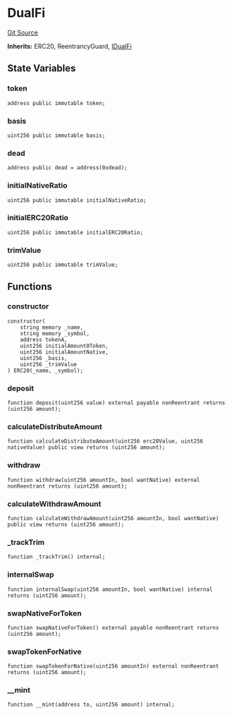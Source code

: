 # DualFi
[Git Source](https://github.com//PermissionlessGames/degen-casino/blob/401dce454c4456b355ac493469641afe0e9d992b/src/token/ERC20/DualFi.sol)

**Inherits:**
ERC20, ReentrancyGuard, [IDualFi](/src/token/ERC20/IDualFi.sol/interface.IDualFi.md)


## State Variables
### token

```solidity
address public immutable token;
```


### basis

```solidity
uint256 public immutable basis;
```


### dead

```solidity
address public dead = address(0xdead);
```


### initialNativeRatio

```solidity
uint256 public immutable initialNativeRatio;
```


### initialERC20Ratio

```solidity
uint256 public immutable initialERC20Ratio;
```


### trimValue

```solidity
uint256 public immutable trimValue;
```


## Functions
### constructor


```solidity
constructor(
    string memory _name,
    string memory _symbol,
    address tokenA,
    uint256 initialAmount0Token,
    uint256 initialAmountNative,
    uint256 _basis,
    uint256 _trimValue
) ERC20(_name, _symbol);
```

### deposit


```solidity
function deposit(uint256 value) external payable nonReentrant returns (uint256 amount);
```

### calculateDistributeAmount


```solidity
function calculateDistributeAmount(uint256 erc20Value, uint256 nativeValue) public view returns (uint256 amount);
```

### withdraw


```solidity
function withdraw(uint256 amountIn, bool wantNative) external nonReentrant returns (uint256 amount);
```

### calculateWithdrawAmount


```solidity
function calculateWithdrawAmount(uint256 amountIn, bool wantNative) public view returns (uint256 amount);
```

### _trackTrim


```solidity
function _trackTrim() internal;
```

### internalSwap


```solidity
function internalSwap(uint256 amountIn, bool wantNative) internal returns (uint256 amount);
```

### swapNativeForToken


```solidity
function swapNativeForToken() external payable nonReentrant returns (uint256 amount);
```

### swapTokenForNative


```solidity
function swapTokenForNative(uint256 amountIn) external nonReentrant returns (uint256 amount);
```

### __mint


```solidity
function __mint(address to, uint256 amount) internal;
```

